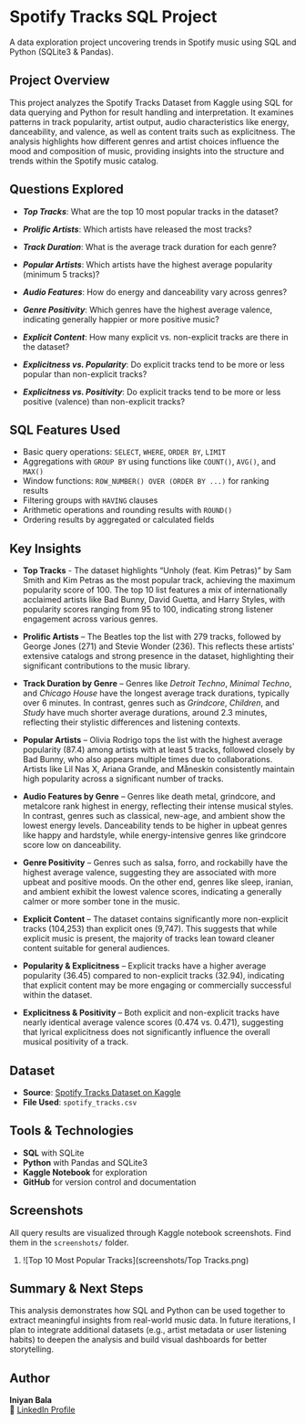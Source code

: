 # Spotify Tracks SQL Project

A data exploration project uncovering trends in Spotify music using SQL and Python (SQLite3 & Pandas).

##  Project Overview

This project analyzes the Spotify Tracks Dataset from Kaggle using SQL for data querying and Python for result handling and interpretation. It examines patterns in track popularity, artist output, audio characteristics like energy, danceability, and valence, as well as content traits such as explicitness. The analysis highlights how different genres and artist choices influence the mood and composition of music, providing insights into the structure and trends within the Spotify music catalog.

##  Questions Explored

- ***Top Tracks***: What are the top 10 most popular tracks in the dataset?

- ***Prolific Artists***: Which artists have released the most tracks?
  
- ***Track Duration***: What is the average track duration for each genre?

- ***Popular Artists***: Which artists have the highest average popularity (minimum 5 tracks)?
  
- ***Audio Features***: How do energy and danceability vary across genres?

- ***Genre Positivity***: Which genres have the highest average valence, indicating generally happier or more positive music?

- ***Explicit Content***: How many explicit vs. non-explicit tracks are there in the dataset?

- ***Explicitness vs. Popularity***: Do explicit tracks tend to be more or less popular than non-explicit tracks?
  
- ***Explicitness vs. Positivity***: Do explicit tracks tend to be more or less positive (valence) than non-explicit tracks?


## SQL Features Used

- Basic query operations: `SELECT`, `WHERE`, `ORDER BY`, `LIMIT`
- Aggregations with `GROUP BY` using functions like `COUNT()`, `AVG()`, and `MAX()`
- Window functions: `ROW_NUMBER() OVER (ORDER BY ...)` for ranking results
- Filtering groups with `HAVING` clauses
- Arithmetic operations and rounding results with `ROUND()`
- Ordering results by aggregated or calculated fields

  
##  Key Insights

- **Top Tracks** - The dataset highlights “Unholy (feat. Kim Petras)” by Sam Smith and Kim Petras as the most popular track, achieving the maximum popularity score of 100. The top 10 list features a mix of internationally acclaimed artists like Bad Bunny, David Guetta, and Harry Styles, with popularity scores ranging from 95 to 100, indicating strong listener engagement across various genres.

- **Prolific Artists** – The Beatles top the list with 279 tracks, followed by George Jones (271) and Stevie Wonder (236). This reflects these artists’ extensive catalogs and strong presence in the dataset, highlighting their significant contributions to the music library.

- **Track Duration by Genre** – Genres like *Detroit Techno*, *Minimal Techno*, and *Chicago House* have the longest average track durations, typically over 6 minutes. In contrast, genres such as *Grindcore*, *Children*, and *Study* have much shorter average durations, around 2.3 minutes, reflecting their stylistic differences and listening contexts.
  
- **Popular Artists** – Olivia Rodrigo tops the list with the highest average popularity (87.4) among artists with at least 5 tracks, followed closely by Bad Bunny, who also appears multiple times due to collaborations. Artists like Lil Nas X, Ariana Grande, and Måneskin consistently maintain high popularity across a significant number of tracks.
  
- **Audio Features by Genre** – Genres like death metal, grindcore, and metalcore rank highest in energy, reflecting their intense musical styles. In contrast, genres such as classical, new-age, and ambient show the lowest energy levels. Danceability tends to be higher in upbeat genres like happy and hardstyle, while energy-intensive genres like grindcore score low on danceability.

- **Genre Positivity** – Genres such as salsa, forro, and rockabilly have the highest average valence, suggesting they are associated with more upbeat and positive moods. On the other end, genres like sleep, iranian, and ambient exhibit the lowest valence scores, indicating a generally calmer or more somber tone in the music.
  
- **Explicit Content** – The dataset contains significantly more non-explicit tracks (104,253) than explicit ones (9,747). This suggests that while explicit music is present, the majority of tracks lean toward cleaner content suitable for general audiences.
  
- **Popularity & Explicitness** – Explicit tracks have a higher average popularity (36.45) compared to non-explicit tracks (32.94), indicating that explicit content may be more engaging or commercially successful within the dataset.

- **Explicitness & Positivity** – Both explicit and non-explicit tracks have nearly identical average valence scores (0.474 vs. 0.471), suggesting that lyrical explicitness does not significantly influence the overall musical positivity of a track.


## Dataset

- **Source**: [Spotify Tracks Dataset on Kaggle](https://www.kaggle.com/datasets/maharshipandya/-spotify-tracks-dataset)  
- **File Used**: `spotify_tracks.csv`


##  Tools & Technologies

- **SQL** with SQLite
- **Python** with Pandas and SQLite3
- **Kaggle Notebook** for exploration
- **GitHub** for version control and documentation

##  Screenshots

All query results are visualized through Kaggle notebook screenshots. Find them in the `screenshots/` folder.

1. ![Top 10 Most Popular Tracks](screenshots/Top Tracks.png)

## Summary & Next Steps

This analysis demonstrates how SQL and Python can be used together to extract meaningful insights from real-world music data. In future iterations, I plan to integrate additional datasets (e.g., artist metadata or user listening habits) to deepen the analysis and build visual dashboards for better storytelling.


##  Author

**Iniyan Bala**  
📎 [LinkedIn Profile](https://www.linkedin.com/in/iniyan-bala-5832345a/)
